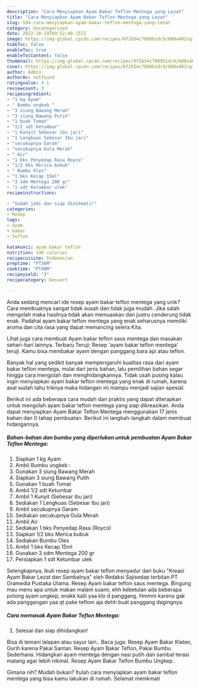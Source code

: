 ```yaml
---
description: "Cara Menyiapkan Ayam Bakar Teflon Mentega yang Lezat"
title: "Cara Menyiapkan Ayam Bakar Teflon Mentega yang Lezat"
slug: 594-cara-menyiapkan-ayam-bakar-teflon-mentega-yang-lezat
category: Uncategorized
date: 2022-10-19T09:52:40.157Z
image: https://img-global.cpcdn.com/recipes/6f2b54c7899b1dc9/680x482cq70/ayam-bakar-teflon-mentega-foto-resep-utama.jpg
hideToc: false
enableToc: true
enableTocContent: false
thumbnail: https://img-global.cpcdn.com/recipes/6f2b54c7899b1dc9/680x482cq70/ayam-bakar-teflon-mentega-foto-resep-utama.jpg
cover: https://img-global.cpcdn.com/recipes/6f2b54c7899b1dc9/680x482cq70/ayam-bakar-teflon-mentega-foto-resep-utama.jpg
author: Admin
authorAv: notfound
ratingvalue: 4.1
reviewcount: 3
recipeingredient:
- "1 kg Ayam"
- " Bumbu ungkeb "
- "3 siung Bawang Merah"
- "3 siung Bawang Putih"
- "1 buah Tomat"
- "1/2 sdt Ketumbar"
- "1 Kunyit Sebesar ibu jari"
- "1 Lengkuas Sebesar Ibu jari"
- "secukupnya Garam"
- "secukupnya Gula Merah"
- " Air"
- "1 bks Penyedap Rasa Royco"
- "1/2 bks Merica bubuk"
- " Bumbu Oles"
- "1 bks Kecap 15ml"
- "3 sdm Mentega 200 gr"
- "1 sdt Ketumbar ulek"
recipeinstructions:

- "Sudah jadi dan siap dinikmati!"
categories:
- Resep
tags:
- ayam
- bakar
- teflon

katakunci: ayam bakar teflon 
nutrition: 140 calories
recipecuisine: Indonesian
preptime: "PT36M"
cooktime: "PT40M"
recipeyield: "3"
recipecategory: Dessert

---
```





Anda sedang mencari ide resep ayam bakar teflon mentega yang unik? Cara membuatnya sangat tidak susah dan tidak juga mudah. Jika salah mengolah maka hasilnya tidak akan memuaskan dan justru cenderung tidak enak. Padahal ayam bakar teflon mentega yang enak seharusnya memiliki aroma dan cita rasa yang dapat memancing selera Kita.





Lihat juga cara membuat Ayam bakar teflon saus mentega dan masakan sehari-hari lainnya. Terbaru Teruji; Resep &#39;ayam bakar teflon mentega&#39; teruji. Kamu bisa membakar ayam dengan panggang bara api atau teflon.

Banyak hal yang sedikit banyak mempengaruhi kualitas rasa dari ayam bakar teflon mentega, mulai dari jenis bahan, lalu pemilihan bahan segar hingga cara mengolah dan menghidangkannya. Tidak usah pusing kalau ingin menyiapkan ayam bakar teflon mentega yang enak di rumah, karena asal sudah tahu triknya maka hidangan ini mampu menjadi sajian spesial.






Berikut ini ada beberapa cara mudah dan praktis yang dapat diterapkan untuk mengolah ayam bakar teflon mentega yang siap dikreasikan. Anda dapat menyiapkan Ayam Bakar Teflon Mentega menggunakan 17 jenis bahan dan 0 tahap pembuatan. Berikut ini langkah-langkah dalam membuat hidangannya.

<!--inarticleads1-->

##### Bahan-bahan dan bumbu yang diperlukan untuk pembuatan Ayam Bakar Teflon Mentega:

1. Siapkan 1 kg Ayam
1. Ambil  Bumbu ungkeb :
1. Gunakan 3 siung Bawang Merah
1. Siapkan 3 siung Bawang Putih
1. Gunakan 1 buah Tomat
1. Ambil 1/2 sdt Ketumbar
1. Ambil 1 Kunyit (Sebesar ibu jari)
1. Sediakan 1 Lengkuas (Sebesar Ibu jari)
1. Ambil secukupnya Garam
1. Sediakan secukupnya Gula Merah
1. Ambil  Air
1. Sediakan 1 bks Penyedap Rasa (Royco)
1. Siapkan 1/2 bks Merica bubuk
1. Sediakan  Bumbu Oles
1. Ambil 1 bks Kecap 15ml
1. Gunakan 3 sdm Mentega 200 gr
1. Persiapkan 1 sdt Ketumbar ulek


Selengkapnya, ikuti resep ayam bakar teflon menyadur dari buku &#34;Kreasi Ayam Bakar Lezat dan Sambalnya&#34; oleh Redaksi Sajisedap terbitan PT Gramedia Pustaka Utama. Resep Ayam bakar teflon saus mentega. Bingung mau menu apa untuk makan malam suami, ehh kebetulan ada beberapa potong ayam ungkep, enakk kalii yaa klo d panggang. Hmmm karena gak ada panggangan yaa qt pake teflom aja dehh buat panggang dagingnya. 

<!--inarticleads2-->

##### Cara memasak Ayam Bakar Teflon Mentega:


1. Selesai dan siap dihidangkan!

Bisa di temani lalapan atau sayur lain.. Baca juga: Resep Ayam Bakar Klaten, Gurih karena Pakai Santan. Resep Ayam Bakar Teflon, Pakai Bumbu Sederhana. Hidangkan ayam mentega dengan nasi putih dan sambal terasi matang agar lebih nikmat. Resep Ayam Bakar Telfon Bumbu Ungkep. 

Gimana nih? Mudah bukan? Itulah cara menyiapkan ayam bakar teflon mentega yang bisa kamu lakukan di rumah. Selamat menikmati
